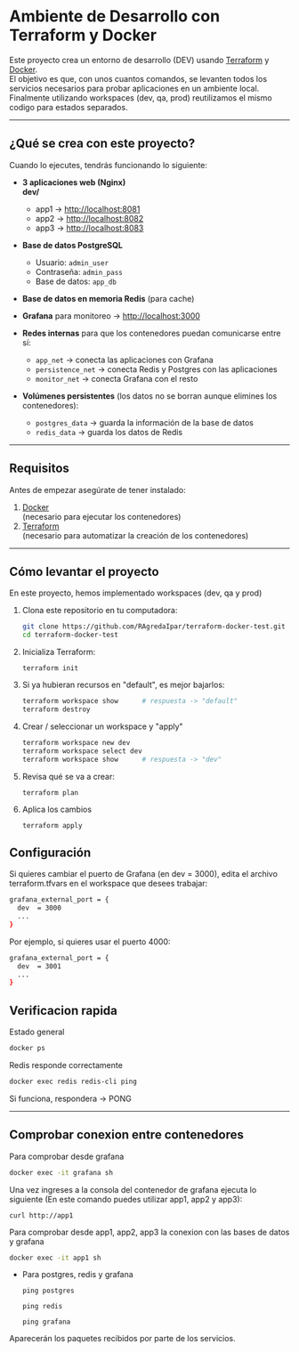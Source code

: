 # Ambiente de Desarrollo con Terraform y Docker

Este proyecto crea un entorno de desarrollo (DEV) usando [Terraform](https://www.terraform.io/) y [Docker](https://www.docker.com/).  
El objetivo es que, con unos cuantos comandos, se levanten todos los servicios necesarios para probar aplicaciones en un ambiente local.
Finalmente utilizando workspaces (dev, qa, prod) reutilizamos el mismo codigo para estados separados.

---

## ¿Qué se crea con este proyecto?

Cuando lo ejecutes, tendrás funcionando lo siguiente:

- **3 aplicaciones web (Nginx)**  
  **dev/**
  - app1 → [http://localhost:8081](http://localhost:8081)  
  - app2 → [http://localhost:8082](http://localhost:8082)  
  - app3 → [http://localhost:8083](http://localhost:8083)  

- **Base de datos PostgreSQL**  
  - Usuario: `admin_user`  
  - Contraseña: `admin_pass`  
  - Base de datos: `app_db`

- **Base de datos en memoria Redis** (para cache)

- **Grafana** para monitoreo → [http://localhost:3000](http://localhost:3000)  

- **Redes internas** para que los contenedores puedan comunicarse entre sí:
  - `app_net` → conecta las aplicaciones con Grafana  
  - `persistence_net` → conecta Redis y Postgres con las aplicaciones  
  - `monitor_net` → conecta Grafana con el resto  

- **Volúmenes persistentes** (los datos no se borran aunque elimines los contenedores):
  - `postgres_data` → guarda la información de la base de datos  
  - `redis_data` → guarda los datos de Redis  

---
## Requisitos

Antes de empezar asegúrate de tener instalado:

1. [Docker](https://docs.docker.com/get-docker/)  
   (necesario para ejecutar los contenedores)
2. [Terraform](https://developer.hashicorp.com/terraform/downloads)  
   (necesario para automatizar la creación de los contenedores)

---

## Cómo levantar el proyecto
En este proyecto, hemos implementado workspaces (dev, qa y prod)

1. Clona este repositorio en tu computadora:
   ```bash
   git clone https://github.com/RAgredaIpar/terraform-docker-test.git
   cd terraform-docker-test
2. Inicializa Terraform:
    ```
    terraform init
3. Si ya hubieran recursos en "default", es mejor bajarlos:
    ```bash
    terraform workspace show      # respuesta -> "default"
    terraform destroy
4. Crear / seleccionar un workspace y "apply"
    ```bash
    terraform workspace new dev
    terraform workspace select dev
    terraform workspace show      # respuesta -> "dev"
5. Revisa qué se va a crear:
    ```
    terraform plan
6. Aplica los cambios
    ```
    terraform apply
## Configuración

Si quieres cambiar el puerto de Grafana (en dev = 3000), edita el archivo terraform.tfvars en el workspace que desees trabajar:

```bash
grafana_external_port = {
  dev  = 3000
  ...
}
```

Por ejemplo, si quieres usar el puerto 4000:

```bash
grafana_external_port = {
  dev  = 3001
  ...
}
```

## Verificacion rapida
Estado general
```bash
docker ps
```
Redis responde correctamente
```bash
docker exec redis redis-cli ping
```
Si funciona, respondera -> PONG

---
## Comprobar conexion entre contenedores

Para comprobar desde grafana
```bash
docker exec -it grafana sh
```
Una vez ingreses a la consola del contenedor de grafana ejecuta lo siguiente (En este comando puedes utilizar app1, app2 y app3):
```
curl http://app1
```

Para comprobar desde app1, app2, app3 la conexion con las bases de datos y grafana
```bash
docker exec -it app1 sh
```
- Para postgres, redis y grafana
  ```
  ping postgres
  ```
  ```
  ping redis
  ```
  ```
  ping grafana
  ```

Aparecerán los paquetes recibidos por parte de los servicios.